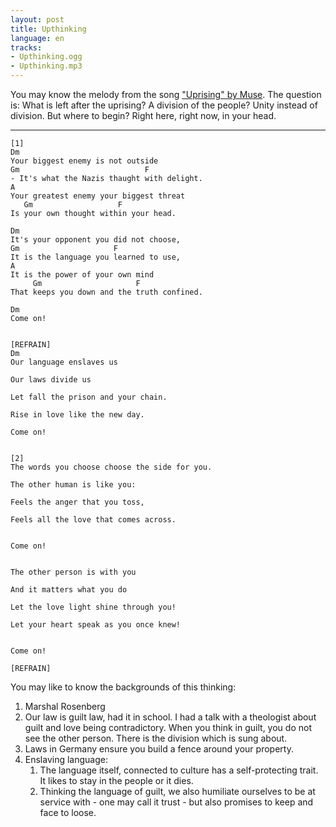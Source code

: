```yaml
---
layout: post
title: Upthinking
language: en
tracks:
- Upthinking.ogg
- Upthinking.mp3
---
```


You may know the melody from the song ["Uprising" by Muse](https://www.youtube.com/watch?v=w8KQmps-Sog).
The question is: What is left after the uprising?
A division of the people?
Unity instead of division. But where to begin?
Right here, right now, in your head.

---

```
[1]
Dm
Your biggest enemy is not outside
Gm                            F
- It's what the Nazis thaught with delight.
A
Your greatest enemy your biggest threat
   Gm                   F
Is your own thought within your head.

Dm
It's your opponent you did not choose,
Gm                     F
It is the language you learned to use,
A
It is the power of your own mind
     Gm                     F
That keeps you down and the truth confined.

Dm
Come on!


[REFRAIN]
Dm
Our language enslaves us

Our laws divide us

Let fall the prison and your chain.

Rise in love like the new day.

Come on!


[2]
The words you choose choose the side for you.

The other human is like you:

Feels the anger that you toss,

Feels all the love that comes across.


Come on!


The other person is with you

And it matters what you do

Let the love light shine through you!

Let your heart speak as you once knew!


Come on!

[REFRAIN]

```

You may like to know the backgrounds of this thinking:
1. Marshal Rosenberg
2. Our law is guilt law, had it in school. I had a talk with a theologist about
   guilt and love being contradictory. When you think in guilt, you do not see
   the other person. There is the division which is sung about.
3. Laws in Germany ensure you build a fence around your property.
4. Enslaving language: 
   1. The language itself, connected to culture has a self-protecting trait.
      It likes to stay in the people or it dies.
   2. Thinking the language of guilt, we also humiliate ourselves to be at
      service with - one may call it trust - but also promises to keep and face
      to loose.